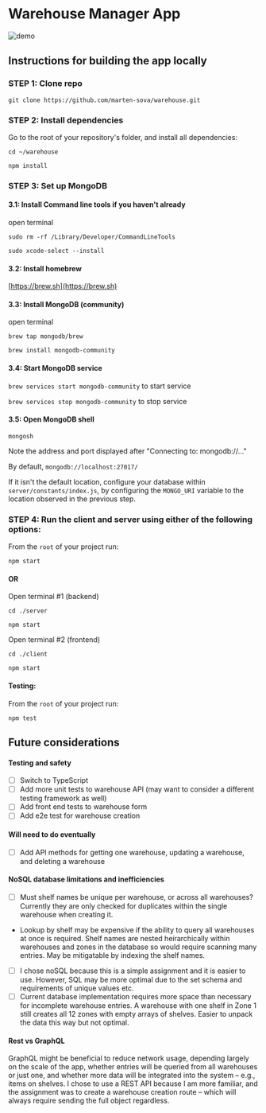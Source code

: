 # Warehouse Manager App

![demo](./demo.gif)

## Instructions for building the app locally

### STEP 1: Clone repo

`git clone https://github.com/marten-sova/warehouse.git`

### STEP 2: Install dependencies

Go to the root of your repository's folder, and install all dependencies:

`cd ~/warehouse`

`npm install`

### STEP 3: Set up MongoDB

#### 3.1: Install Command line tools if you haven't already

open terminal

`sudo rm -rf /Library/Developer/CommandLineTools`

`sudo xcode-select --install`

#### 3.2: Install homebrew

[https://brew.sh](https://brew.sh)

#### 3.3: Install MongoDB (community)

open terminal

`brew tap mongodb/brew`

`brew install mongodb-community`

#### 3.4: Start MongoDB service

`brew services start mongodb-community` to start service

`brew services stop mongodb-community` to stop service

#### 3.5: Open MongoDB shell

`mongosh`

Note the address and port displayed after "Connecting to: mongodb://..."

By default, `mongodb://localhost:27017/`

If it isn't the default location, configure your database within `server/constants/index.js`, by configuring the `MONGO_URI` variable to the location observed in the previous step.

### STEP 4: Run the client and server using either of the following options:

From the `root` of your project run:

`npm start`

#### OR

Open terminal #1 (backend)

`cd ./server`

`npm start`

Open terminal #2 (frontend)

`cd ./client`

`npm start`

#### Testing:

From the `root` of your project run:

`npm test`

## Future considerations

#### Testing and safety

- [ ] Switch to TypeScript
- [ ] Add more unit tests to warehouse API (may want to consider a different testing framework as well)
- [ ] Add front end tests to warehouse form
- [ ] Add e2e test for warehouse creation

#### Will need to do eventually

- [ ] Add API methods for getting one warehouse, updating a warehouse, and deleting a warehouse

#### NoSQL database limitations and inefficiencies

- [ ] Must shelf names be unique per warehouse, or across all warehouses? Currently they are only checked for duplicates within the single warehouse when creating it.
- Lookup by shelf may be expensive if the ability to query all warehouses at once is required. Shelf names are nested heirarchically within warehouses and zones in the database so would require scanning many entries. May be mitigatable by indexing the shelf names.
- [ ] I chose noSQL because this is a simple assignment and it is easier to use. However, SQL may be more optimal due to the set schema and requirements of unique values etc.
- [ ] Current database implementation requires more space than necessary for incomplete warehouse entries. A warehouse with one shelf in Zone 1 still creates all 12 zones with empty arrays of shelves. Easier to unpack the data this way but not optimal.

#### Rest vs GraphQL

GraphQL might be beneficial to reduce network usage, depending largely on the scale of the app, whether entries will be queried from all warehouses or just one, and whether more data will be integrated into the system – e.g., items on shelves. I chose to use a REST API because I am more familiar, and the assignment was to create a warehouse creation route – which will always require sending the full object regardless.
